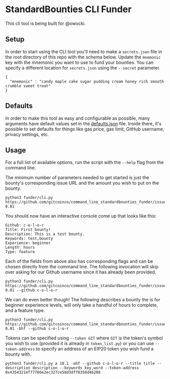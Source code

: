 # StandardBounties CLI Funder

This cli tool is being built for @owocki.

## Setup
In order to start using the CLI tool you'll need to make a `secrets.json` file in the root directory of this repo with the schema below. Update the `mnemonic` key with the mnemonic you want to use to fund your bounties. You can specify a different location for `secrets.json` using the `--secret` parameter.

```
{
  "mnemonic" : "candy maple cake sugar pudding cream honey rich smooth crumble sweet treat"
}
```

## Defaults
In order to make this tool as easy and configurable as possible, many arguments have default values set in the [defaults.json](funder/config/defaults.json) file. Inside there, it's possible to set defaults for things like gas price, gas limit, GitHub username, privacy settings, etc.

## Usage
For a full list of available options, run the script with the `--help` flag from the command line.

The minimum number of parameters needed to get started is just the bounty's corresponding issue URL and the amount you wish to put on the bounty.
```
python3 funder/cli.py https://github.com/gitcoinco/command_line_standardbounties_funder/issues/1 0.01
```
You should now have an interactive console come up that looks like this:

```
Github: c-o-l-o-r
Title: First bounty!
Description: This is a test bounty.
Keywords: test,bounty
Experience: beginner
Length: hours
Type: feature
```

Each of the fields from above also has corresponding flags and can be chosen directly from the command line. The following invocation will skip over asking for our Github username since it has already been provided.

```
python3 funder/cli.py https://github.com/gitcoinco/command_line_standardbounties_funder/issues/1 0.01 --github c-o-l-o-r
```

We can do even better though! The following describes a bounty the is for beginner experience levels, will only take a handful of hours to complete, and a feature type.

```
python3 funder/cli.py https://github.com/gitcoinco/command_line_standardbounties_funder/issues/1 0.01 -bhf --github c-o-l-o-r
```

Tokens can be specified using `--token GIT` where `GIT` is the token's symbol you wish to use (provided it is already in `token_list.py`) or you can use `--token-address` to specify an address of an EIP20 token you wish fund a bounty with.

```
python3 funder/cli.py a 10.1 -ahf --github c-o-l-o-r --title title --description description --keywords key,word --token-address 0x4354321ef77766e2ec327ce58d3dff8358d46208
```

